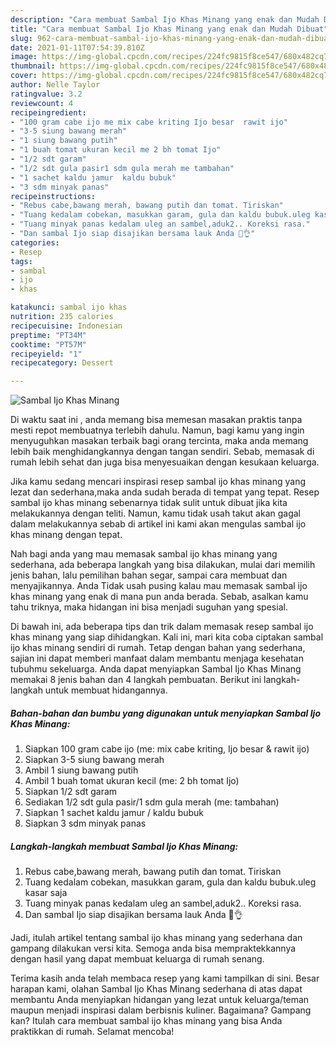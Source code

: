 ```yaml
---
description: "Cara membuat Sambal Ijo Khas Minang yang enak dan Mudah Dibuat"
title: "Cara membuat Sambal Ijo Khas Minang yang enak dan Mudah Dibuat"
slug: 962-cara-membuat-sambal-ijo-khas-minang-yang-enak-dan-mudah-dibuat
date: 2021-01-11T07:54:39.810Z
image: https://img-global.cpcdn.com/recipes/224fc9815f8ce547/680x482cq70/sambal-ijo-khas-minang-foto-resep-utama.jpg
thumbnail: https://img-global.cpcdn.com/recipes/224fc9815f8ce547/680x482cq70/sambal-ijo-khas-minang-foto-resep-utama.jpg
cover: https://img-global.cpcdn.com/recipes/224fc9815f8ce547/680x482cq70/sambal-ijo-khas-minang-foto-resep-utama.jpg
author: Nelle Taylor
ratingvalue: 3.2
reviewcount: 4
recipeingredient:
- "100 gram cabe ijo me mix cabe kriting Ijo besar  rawit ijo"
- "3-5 siung bawang merah"
- "1 siung bawang putih"
- "1 buah tomat ukuran kecil me 2 bh tomat Ijo"
- "1/2 sdt garam"
- "1/2 sdt gula pasir1 sdm gula merah me tambahan"
- "1 sachet kaldu jamur  kaldu bubuk"
- "3 sdm minyak panas"
recipeinstructions:
- "Rebus cabe,bawang merah, bawang putih dan tomat. Tiriskan"
- "Tuang kedalam cobekan, masukkan garam, gula dan kaldu bubuk.uleg kasar saja"
- "Tuang minyak panas kedalam uleg an sambel,aduk2.. Koreksi rasa."
- "Dan sambal Ijo siap disajikan bersama lauk Anda 🤤👌"
categories:
- Resep
tags:
- sambal
- ijo
- khas

katakunci: sambal ijo khas 
nutrition: 235 calories
recipecuisine: Indonesian
preptime: "PT34M"
cooktime: "PT57M"
recipeyield: "1"
recipecategory: Dessert

---
```



![Sambal Ijo Khas Minang](https://img-global.cpcdn.com/recipes/224fc9815f8ce547/680x482cq70/sambal-ijo-khas-minang-foto-resep-utama.jpg)

Di waktu  saat ini , anda memang bisa memesan masakan praktis tanpa mesti repot membuatnya terlebih dahulu. Namun, bagi kamu yang ingin menyuguhkan masakan terbaik bagi orang tercinta, maka anda memang lebih baik menghidangkannya dengan tangan sendiri. Sebab, memasak di rumah lebih sehat dan juga bisa menyesuaikan dengan kesukaan keluarga.

Jika kamu sedang mencari inspirasi resep sambal ijo khas minang yang lezat dan sederhana,maka anda sudah berada di tempat yang tepat. Resep sambal ijo khas minang  sebenarnya tidak sulit untuk dibuat jika kita melakukannya dengan teliti. Namun, kamu tidak usah takut akan gagal dalam melakukannya 
sebab di artikel ini kami akan mengulas sambal ijo khas minang dengan tepat.  



Nah bagi anda yang mau memasak sambal ijo khas minang yang sederhana, ada beberapa langkah yang bisa dilakukan, mulai dari memilih jenis bahan, lalu pemilihan bahan segar, sampai cara membuat dan menyajikannya. Anda Tidak usah pusing kalau mau memasak sambal ijo khas minang yang enak di mana pun anda berada. Sebab, asalkan kamu  tahu triknya, maka hidangan ini bisa menjadi suguhan yang spesial.

Di bawah ini, ada beberapa tips dan trik dalam memasak resep sambal ijo khas minang yang siap dihidangkan. Kali ini, mari kita coba ciptakan sambal ijo khas minang sendiri di rumah. Tetap dengan bahan yang sederhana, sajian ini dapat memberi manfaat dalam membantu menjaga kesehatan tubuhmu sekeluarga. Anda dapat menyiapkan Sambal Ijo Khas Minang memakai 8 jenis bahan dan 4 langkah pembuatan. Berikut ini langkah-langkah untuk membuat hidangannya.

<!--inarticleads1-->

##### Bahan-bahan dan bumbu yang digunakan untuk menyiapkan Sambal Ijo Khas Minang:

1. Siapkan 100 gram cabe ijo (me: mix cabe kriting, Ijo besar &amp; rawit ijo)
1. Siapkan 3-5 siung bawang merah
1. Ambil 1 siung bawang putih
1. Ambil 1 buah tomat ukuran kecil (me: 2 bh tomat Ijo)
1. Siapkan 1/2 sdt garam
1. Sediakan 1/2 sdt gula pasir/1 sdm gula merah (me: tambahan)
1. Siapkan 1 sachet kaldu jamur / kaldu bubuk
1. Siapkan 3 sdm minyak panas




<!--inarticleads2-->

##### Langkah-langkah membuat Sambal Ijo Khas Minang:

1. Rebus cabe,bawang merah, bawang putih dan tomat. Tiriskan
1. Tuang kedalam cobekan, masukkan garam, gula dan kaldu bubuk.uleg kasar saja
1. Tuang minyak panas kedalam uleg an sambel,aduk2.. Koreksi rasa.
1. Dan sambal Ijo siap disajikan bersama lauk Anda 🤤👌




Jadi, itulah artikel tentang  sambal ijo khas minang  yang sederhana dan gampang dilakukan versi kita. Semoga anda bisa mempraktekkannya dengan hasil yang dapat membuat keluarga di rumah senang. 

Terima kasih anda telah membaca resep yang kami tampilkan di sini. Besar harapan kami, olahan  Sambal Ijo Khas Minang sederhana di atas dapat membantu Anda menyiapkan hidangan yang lezat untuk keluarga/teman maupun menjadi inspirasi dalam berbisnis kuliner. Bagaimana? Gampang kan? Itulah cara membuat sambal ijo khas minang yang bisa Anda praktikkan di rumah. Selamat mencoba!

